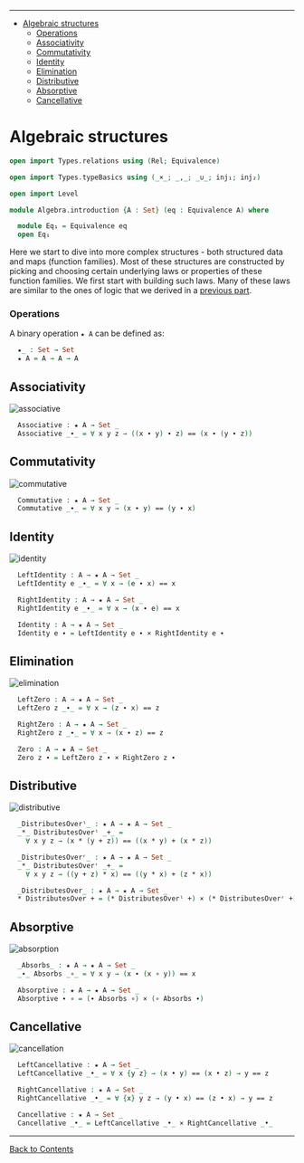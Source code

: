 <!-- START doctoc generated TOC please keep comment here to allow auto update -->
<!-- DON'T EDIT THIS SECTION, INSTEAD RE-RUN doctoc TO UPDATE -->
****

- [Algebraic structures](#algebraic-structures)
    - [Operations](#operations)
  - [Associativity](#associativity)
  - [Commutativity](#commutativity)
  - [Identity](#identity)
  - [Elimination](#elimination)
  - [Distributive](#distributive)
  - [Absorptive](#absorptive)
  - [Cancellative](#cancellative)

<!-- END doctoc generated TOC please keep comment here to allow auto update -->


# Algebraic structures

```agda
open import Types.relations using (Rel; Equivalence)

open import Types.typeBasics using (_×_; _,_; _∪_; inj₁; inj₂)

open import Level

module Algebra.introduction {A : Set} (eq : Equivalence A) where

  module Eq₁ = Equivalence eq
  open Eq₁
```

Here we start to dive into more complex structures - both structured data and maps (function families). Most of these structures are constructed by picking and choosing certain underlying laws or properties of these function families. We first start with building such laws. Many of these laws are similar to the ones of logic that we derived in a [previous part](./Logic.laws.html/#operations).

### Operations

A binary operation `★ A` can be defined as:

```agda
  ★_ : Set → Set
  ★ A = A → A → A
```

## Associativity

![associative](associative.png)

```agda
  Associative : ★ A → Set _
  Associative _∙_ = ∀ x y z → ((x ∙ y) ∙ z) == (x ∙ (y ∙ z))
```

## Commutativity

![commutative](commutative.png)

```agda
  Commutative : ★ A → Set _
  Commutative _∙_ = ∀ x y → (x ∙ y) == (y ∙ x)
```

## Identity

![identity](identity.png)

```agda
  LeftIdentity : A → ★ A → Set _
  LeftIdentity e _∙_ = ∀ x → (e ∙ x) == x

  RightIdentity : A → ★ A → Set _
  RightIdentity e _∙_ = ∀ x → (x ∙ e) == x

  Identity : A → ★ A → Set _
  Identity e ∙ = LeftIdentity e ∙ × RightIdentity e ∙
```

## Elimination

![elimination](elimination.png)

```agda
  LeftZero : A → ★ A → Set _
  LeftZero z _∙_ = ∀ x → (z ∙ x) == z

  RightZero : A → ★ A → Set _
  RightZero z _∙_ = ∀ x → (x ∙ z) == z

  Zero : A → ★ A → Set _
  Zero z ∙ = LeftZero z ∙ × RightZero z ∙
```

## Distributive

![distributive](distributive.png)

```agda
  _DistributesOverˡ_ : ★ A → ★ A → Set _
  _*_ DistributesOverˡ _+_ =
    ∀ x y z → (x * (y + z)) == ((x * y) + (x * z))

  _DistributesOverʳ_ : ★ A → ★ A → Set _
  _*_ DistributesOverʳ _+_ =
    ∀ x y z → ((y + z) * x) == ((y * x) + (z * x))

  _DistributesOver_ : ★ A → ★ A → Set _
  * DistributesOver + = (* DistributesOverˡ +) × (* DistributesOverʳ +)
```

<!-- ## Selective

```haskell
  Selective : ★ A → Set _
  Selective _∙_ = ∀ x y → (x ∙ y) == x ∪ (x ∙ y) == y
```
 -->
## Absorptive

![absorption](absorption.png)

```agda
  _Absorbs_ : ★ A → ★ A → Set _
  _∙_ Absorbs _∘_ = ∀ x y → (x ∙ (x ∘ y)) == x

  Absorptive : ★ A → ★ A → Set _
  Absorptive ∙ ∘ = (∙ Absorbs ∘) × (∘ Absorbs ∙)
```

## Cancellative

![cancellation](cancellation.png)

```agda
  LeftCancellative : ★ A → Set _
  LeftCancellative _•_ = ∀ x {y z} → (x • y) == (x • z) → y == z

  RightCancellative : ★ A → Set _
  RightCancellative _•_ = ∀ {x} y z → (y • x) == (z • x) → y == z

  Cancellative : ★ A → Set _
  Cancellative _•_ = LeftCancellative _•_ × RightCancellative _•_
```

****
[Back to Contents](./contents.html)
